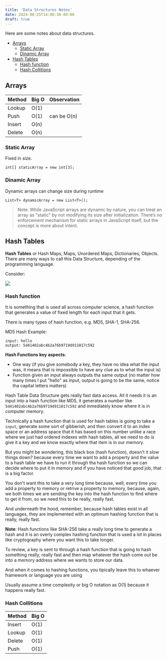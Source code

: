```yaml
---
title: 'Data Structures Notes'
date: 2024-08-25T14:08:58-04:00
draft: true
---
```


Here are some notes about data structures.

- [Arrays](#arrays)
  - [Static Array](#static-array)
  - [Dinamic Array](#dinamic-array)
- [Hash Tables](#hash-tables)
  - [Hash function](#hash-function)
  - [Hash Collitions](#hash-collitions)
  
## Arrays

| Method | Big O | Observation |
| ------ | ----- | ----------- |
| Lookup | O(1)  |             |
| Push   | O(1)  | can be O(n) |
| Insert | O(n)  |             |
| Delete | O(n)  |             |

### Static Array

Fixed in size.

```
int[] staticArray = new int[3]; 
```

### Dinamic Array

Dynamic arrays can change size during runtime

```
List<T> dynamicArray = new List<T>();
```

> Note: While JavaScript arrays are dynamic by nature, you can treat an array as "static" by not modifying its size after initialization. There’s no enforcement mechanism for static arrays in JavaScript itself, but the concept is more about intent.

## Hash Tables

**Hash Tables** or Hash Maps, Maps, Unordered Maps, Dictionaries, Objects. There are many ways to call this Data Structure, depending of the programming language.

Consider:

![](/img/hashtable.jpg)

### Hash function

It is something that is used all across computer science, a hash function that generates a value of fixed length for each input that it gets.

There is many types of hash function, e.g. MD5, SHA-1, SHA-256.

MD5 Hash Example:

```
input: hello
output: 5d41402abc4b2a76b9719d911017c592
````

**Hash Functions key aspects**:

* One way (if you give somebody a key, they have no idea what the input was, it means that is impossible to have any clue as to what the input is)
* Function given an input always outputs tha same output (no matter how many times I put "hello" as input, output is going to be the same, notice tha capital letters matters)

Hash Table Data Structure gets really fast data access. All it needs it is an input into a hash function like MD5, it generates a number like `5d41402abc4b2a76b9719d911017c592` and inmediately know where it is in computer memory.

Technically a hash function that is used for hash tables is going to take a `input`, generate some sort of gibberish, and then convert it to an index space or an address space that it has based on this number unlike a race where we just had ordered indexes with hash tables, all we need to do is give it a key and we know exactly where that item is in our memory.

But you might be wondering, this black box (hash function), doesn't it slow things down? because every time we want to add a property and the value to a hash table we have to run it through tha hash function so we can decide where to put it in memory and if you have noticed that good job, that is a big factor.

You don't want this to take a very long time because, well, every time you add a property to memory or retrive a property to memory, because, again, we both times we are sending the key into the hash function to find where to get it from, so we need this to be really, really fast.

And underneath the hood, remember, because hash tables exist in all languages, they are implemented with an optimum hashing function that is really, really fast.

**Note**: Hash functions like SHA-256 take a really long time to generate a hash and it is an overly complex hashing function that is used a lot in places like cryptography where you want this to take longer.

To review, a key is sent to through a hash function that is going to hash something really, really fast and then map whatever the hash come out be into a memory address where we wants to store our data.

And when it comes to hashing functions, you tipically leave this to whaever framework or language you are using

Usually assume a time complexity or big O notation as O(1) because it happens really fast.

### Hash Collitions

| Method | Big O |
| ------ | ----- |
| Insert | O(1)  |
| Lookup | O(1)  |
| Delete | O(1)  |
| Push   | O(1)  |

 
